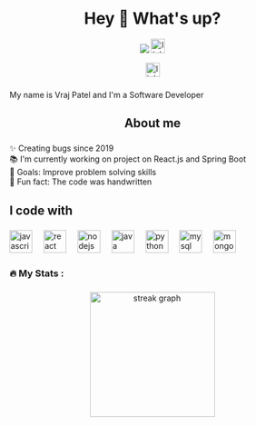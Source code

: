 <h1 align="center">Hey 👋 What's up?</h1>
<div align="center">
  <img src="https://visitor-badge.laobi.icu/badge?page_id=vrajpatel1411.vrajpatel1411&"  />
  <a href="https://www.linkedin.com/in/vrajpatel1411/"><img src="https://img.shields.io/static/v1?message=LinkedIn&logo=linkedin&label=&color=0077B5&logoColor=white&labelColor=&style=for-the-badge"  height="25" alt="linkedin logo"  /></a>

  <a href="https://www.vrajpatel.dev"><img src="https://img.shields.io/static/v1?message=Portfolio&logo=person&label=&color=0077B5&logoColor=white&labelColor=&style=for-the-badge"  height="25" alt="linkedin logo"  /></a>

</div>

###

<p align="left">My name is Vraj Patel and I'm a Software Developer</p>

###

<h2 align="center">About me</h2>

###

<p align="left">✨ Creating bugs since 2019<br>📚 I'm currently working on project on React.js and Spring Boot<br>🎯 Goals: Improve problem solving  skills<br>🎲 Fun fact: The code was handwritten</p>

###

<h2 align="left">I code with</h2>

###

<div align="left">
  <img src="https://cdn.jsdelivr.net/gh/devicons/devicon/icons/javascript/javascript-original.svg" height="40" alt="javascript logo"  />
  <img width="12" />
  <img src="https://cdn.jsdelivr.net/gh/devicons/devicon/icons/react/react-original.svg" height="40" alt="react logo"  />
  <img width="12" />
  <img src="https://cdn.jsdelivr.net/gh/devicons/devicon/icons/nodejs/nodejs-original.svg" height="40" alt="nodejs logo"  />
  <img width="12" />
  <img src="https://cdn.jsdelivr.net/gh/devicons/devicon/icons/java/java-original.svg" height="40" alt="java logo"  />
  <img width="12" />
  <img src="https://cdn.jsdelivr.net/gh/devicons/devicon/icons/python/python-original.svg" height="40" alt="python logo"  />
  <img width="12" />
  <img src="https://cdn.jsdelivr.net/gh/devicons/devicon/icons/mysql/mysql-original.svg" height="40" alt="mysql logo"  />
  <img width="12" />
  <img src="https://cdn.jsdelivr.net/gh/devicons/devicon/icons/mongodb/mongodb-original.svg" height="40" alt="mongodb logo"  />
</div>

###
<h3 align="left">🔥   My Stats :</h3>

###

<div align="center">
  <img src="https://streak-stats.demolab.com?user=vrajpatel1411&locale=en&mode=daily&theme=dark&hide_border=false&border_radius=5&order=3" height="220" alt="streak graph"  />
</div>

###
